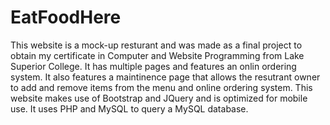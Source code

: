 # EatFoodHere
This website is a mock-up resturant and was made as a final project to obtain my certificate in Computer and Website Programming from Lake Superior College. It has multiple pages and features an onlin ordering system. It also features a maintinence page that allows the resutrant owner to add and remove items from the menu and online ordering system. This website makes use of Bootstrap and JQuery and is optimized for mobile use. It uses PHP and MySQL to query a MySQL database. 
